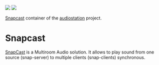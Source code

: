 [![](https://images.microbadger.com/badges/image/audiostation/snapcast.svg)](https://microbadger.com/images/audiostation/snapcast "Get your own image badge on microbadger.com")
[![](https://images.microbadger.com/badges/version/audiostation/snapcast.svg)](https://microbadger.com/images/audiostation/snapcast "Get your own version badge on microbadger.com")

[Snapcast](https://github.com/badaix/snapcast) container of the
[audiostation](https://github.com/deisi/audiostation) project.

# Snapcast
[SnapCast](https://github.com/badaix/snapcast) is a Multiroom Audio
solution. It allows to play sound from one source (snap-server) to multiple
clients (snap-clients) synchronous.
